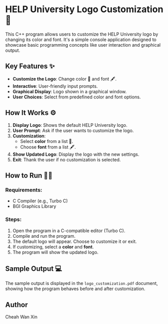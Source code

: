 # HELP University Logo Customization 🎨

This C++ program allows users to customize the HELP University logo by changing its color and font. It's a simple console application designed to showcase basic programming concepts like user interaction and graphical output.

## Key Features ✨
- **Customize the Logo**: Change color 🎨 and font 🖋️.
- **Interactive**: User-friendly input prompts.
- **Graphical Display**: Logo shown in a graphical window.
- **User Choices**: Select from predefined color and font options.

## How It Works ⚙️
1. **Display Logo**: Shows the default HELP University logo.
2. **User Prompt**: Ask if the user wants to customize the logo.
3. **Customization**:
   - Select **color** from a list 🎨.
   - Choose **font** from a list 🖋️.
4. **Show Updated Logo**: Display the logo with the new settings.
5. **Exit**: Thank the user if no customization is selected.

## How to Run 🏃‍♂️
### Requirements:
- C Compiler (e.g., Turbo C)
- BGI Graphics Library

### Steps:
1. Open the program in a C-compatible editor (Turbo C).
2. Compile and run the program.
3. The default logo will appear. Choose to customize it or exit.
4. If customizing, select a **color** and **font**.
5. The program will show the updated logo.

## Sample Output 💻
The sample output is displayed in the `logo_customization.pdf` document, showing how the program behaves before and after customization.

## Author 
Cheah Wan Xin
